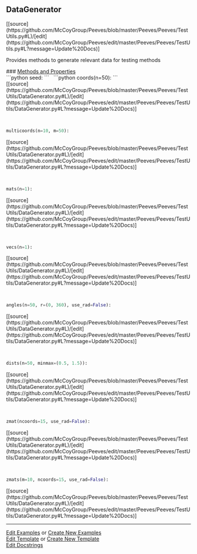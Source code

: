 ## <a id="Peeves.Peeves.TestUtils.DataGenerator">DataGenerator</a> 

<div class="docs-source-link" markdown="1">
[[source](https://github.com/McCoyGroup/Peeves/blob/master/Peeves/Peeves/TestUtils.py#L)/[edit](https://github.com/McCoyGroup/Peeves/edit/master/Peeves/Peeves/TestUtils.py#L?message=Update%20Docs)]
</div>

Provides methods to generate relevant data for testing methods







<div class="collapsible-section">
 <div class="collapsible-section collapsible-section-header" markdown="1">
### <a class="collapse-link" data-toggle="collapse" href="#methods" markdown="1"> Methods and Properties</a> <a class="float-right" data-toggle="collapse" href="#methods"><i class="fa fa-chevron-down"></i></a>
 </div>
 <div class="collapsible-section collapsible-section-body collapse show" id="methods" markdown="1">
 ```python
seed: <class 'int'>
```
<a id="Peeves.Peeves.TestUtils.DataGenerator.coords" class="docs-object-method">&nbsp;</a> 
```python
coords(n=50): 
```
<div class="docs-source-link" markdown="1">
[[source](https://github.com/McCoyGroup/Peeves/blob/master/Peeves/Peeves/TestUtils/DataGenerator.py#L)/[edit](https://github.com/McCoyGroup/Peeves/edit/master/Peeves/Peeves/TestUtils/DataGenerator.py#L?message=Update%20Docs)]
</div>


<a id="Peeves.Peeves.TestUtils.DataGenerator.multicoords" class="docs-object-method">&nbsp;</a> 
```python
multicoords(n=10, m=50): 
```
<div class="docs-source-link" markdown="1">
[[source](https://github.com/McCoyGroup/Peeves/blob/master/Peeves/Peeves/TestUtils/DataGenerator.py#L)/[edit](https://github.com/McCoyGroup/Peeves/edit/master/Peeves/Peeves/TestUtils/DataGenerator.py#L?message=Update%20Docs)]
</div>


<a id="Peeves.Peeves.TestUtils.DataGenerator.mats" class="docs-object-method">&nbsp;</a> 
```python
mats(n=1): 
```
<div class="docs-source-link" markdown="1">
[[source](https://github.com/McCoyGroup/Peeves/blob/master/Peeves/Peeves/TestUtils/DataGenerator.py#L)/[edit](https://github.com/McCoyGroup/Peeves/edit/master/Peeves/Peeves/TestUtils/DataGenerator.py#L?message=Update%20Docs)]
</div>


<a id="Peeves.Peeves.TestUtils.DataGenerator.vecs" class="docs-object-method">&nbsp;</a> 
```python
vecs(n=1): 
```
<div class="docs-source-link" markdown="1">
[[source](https://github.com/McCoyGroup/Peeves/blob/master/Peeves/Peeves/TestUtils/DataGenerator.py#L)/[edit](https://github.com/McCoyGroup/Peeves/edit/master/Peeves/Peeves/TestUtils/DataGenerator.py#L?message=Update%20Docs)]
</div>


<a id="Peeves.Peeves.TestUtils.DataGenerator.angles" class="docs-object-method">&nbsp;</a> 
```python
angles(n=50, r=(0, 360), use_rad=False): 
```
<div class="docs-source-link" markdown="1">
[[source](https://github.com/McCoyGroup/Peeves/blob/master/Peeves/Peeves/TestUtils/DataGenerator.py#L)/[edit](https://github.com/McCoyGroup/Peeves/edit/master/Peeves/Peeves/TestUtils/DataGenerator.py#L?message=Update%20Docs)]
</div>


<a id="Peeves.Peeves.TestUtils.DataGenerator.dists" class="docs-object-method">&nbsp;</a> 
```python
dists(n=50, minmax=(0.5, 1.5)): 
```
<div class="docs-source-link" markdown="1">
[[source](https://github.com/McCoyGroup/Peeves/blob/master/Peeves/Peeves/TestUtils/DataGenerator.py#L)/[edit](https://github.com/McCoyGroup/Peeves/edit/master/Peeves/Peeves/TestUtils/DataGenerator.py#L?message=Update%20Docs)]
</div>


<a id="Peeves.Peeves.TestUtils.DataGenerator.zmat" class="docs-object-method">&nbsp;</a> 
```python
zmat(ncoords=15, use_rad=False): 
```
<div class="docs-source-link" markdown="1">
[[source](https://github.com/McCoyGroup/Peeves/blob/master/Peeves/Peeves/TestUtils/DataGenerator.py#L)/[edit](https://github.com/McCoyGroup/Peeves/edit/master/Peeves/Peeves/TestUtils/DataGenerator.py#L?message=Update%20Docs)]
</div>


<a id="Peeves.Peeves.TestUtils.DataGenerator.zmats" class="docs-object-method">&nbsp;</a> 
```python
zmats(m=10, ncoords=15, use_rad=False): 
```
<div class="docs-source-link" markdown="1">
[[source](https://github.com/McCoyGroup/Peeves/blob/master/Peeves/Peeves/TestUtils/DataGenerator.py#L)/[edit](https://github.com/McCoyGroup/Peeves/edit/master/Peeves/Peeves/TestUtils/DataGenerator.py#L?message=Update%20Docs)]
</div>
 </div>
</div>











---

[Edit Examples](https://github.com/McCoyGroup/Peeves/edit/gh-pages/ci/examples/Peeves/Peeves/TestUtils/DataGenerator.md) or 
[Create New Examples](https://github.com/McCoyGroup/Peeves/new/gh-pages/?filename=ci/examples/Peeves/Peeves/TestUtils/DataGenerator.md) <br/>
[Edit Template](https://github.com/McCoyGroup/Peeves/edit/gh-pages/ci/docs/Peeves/Peeves/TestUtils/DataGenerator.md) or 
[Create New Template](https://github.com/McCoyGroup/Peeves/new/gh-pages/?filename=ci/docs/templates/Peeves/Peeves/TestUtils/DataGenerator.md) <br/>
[Edit Docstrings](https://github.com/McCoyGroup/Peeves/edit/master/Peeves/Peeves/TestUtils.py#L?message=Update%20Docs)